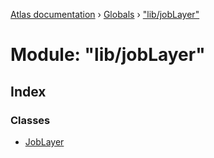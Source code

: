 [Atlas documentation](../README.md) › [Globals](../globals.md) › ["lib/jobLayer"](_lib_joblayer_.md)

# Module: "lib/jobLayer"

## Index

### Classes

* [JobLayer](../classes/_lib_joblayer_.joblayer.md)
